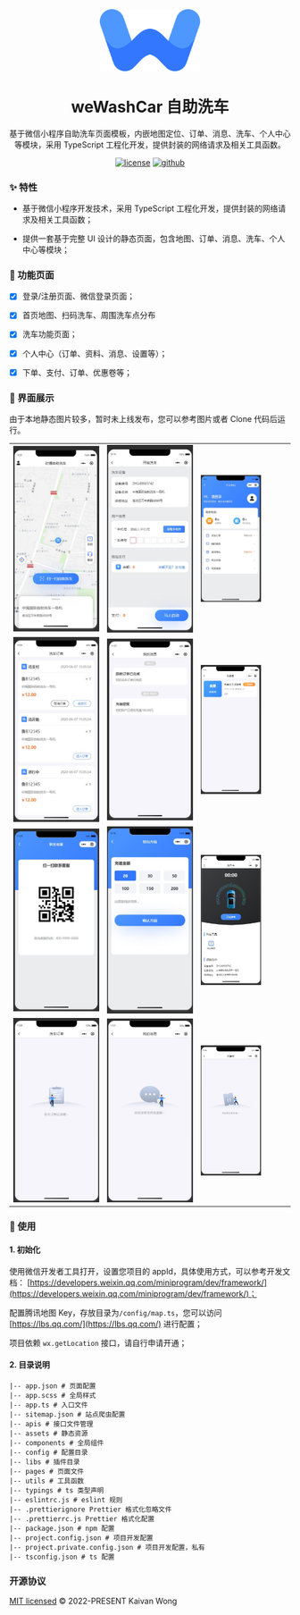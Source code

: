 <div align="center">
  <a href="https://github.com/kaivanwong/we-wash-car" target="_blank">
    <img width="180" src="./assets/logo.svg"/>
  </a>
</div>

<div align="center">
  <h1>weWashCar 自助洗车</h1>
  <div>
  
  基于微信小程序自助洗车页面模板，内嵌地图定位、订单、消息、洗车、个人中心等模块，采用 TypeScript 工程化开发，提供封装的网络请求及相关工具函数。

[![license](https://img.shields.io/github/license/kaivanwong/we-wash-car)](./LICENSE)
[![github](https://img.shields.io/github/package-json/v/kaivanwong/we-wash-car)](https://github.com/kaivanwong/we-wash-car)

  </div>
</div>

### ✨ 特性

- 基于微信小程序开发技术，采用 TypeScript 工程化开发，提供封装的网络请求及相关工具函数；

- 提供一套基于完整 UI 设计的静态页面，包含地图、订单、消息、洗车、个人中心等模块；

### 📌 功能页面

- [x] 登录/注册页面、微信登录页面；

- [x] 首页地图、扫码洗车、周围洗车点分布

- [x] 洗车功能页面；

- [x] 个人中心（订单、资料、消息、设置等）；

- [x] 下单、支付、订单、优惠卷等；

### 🌰 界面展示

由于本地静态图片较多，暂时未上线发布，您可以参考图片或者 Clone 代码后运行。

<table>
    <tr>
        <td style="width:33%"><img width="100%" src="./.readme/home.jpg"></td>
        <td style="width:33%"><img width="100%" src="./.readme/submit.jpg"></td>
        <td style="width:33%"><img width="70%" src="./.readme/mine.jpg"></td>
    </tr>
    <tr>
        <td style="width:33%"><img width="100%" src="./.readme/order.jpg"></td>
        <td style="width:33%"><img width="100%" src="./.readme/message.jpg"></td>
        <td style="width:33%"><img width="70%" src="./.readme/discount.jpg"></td>
    </tr>
    <tr>
        <td style="width:33%"><img width="100%" src="./.readme/service.jpg"></td>
        <td style="width:33%"><img width="100%" src="./.readme/pay.jpg"></td>
        <td style="width:33%"><img width="70%" src="./.readme/wash.jpg"></td>
    </tr>
    <tr>
        <td style="width:33%"><img width="100%" src="./.readme/no-order.jpg"></td>
        <td style="width:33%"><img width="100%" src="./.readme/no-message.jpg"></td>
        <td style="width:33%"><img width="70%" src="./.readme/no-discount.jpg"></td>
    </tr>
</table>

### 🌈 使用

#### 1. 初始化

使用微信开发者工具打开，设置您项目的 appId，具体使用方式，可以参考开发文档： [https://developers.weixin.qq.com/miniprogram/dev/framework/](https://developers.weixin.qq.com/miniprogram/dev/framework/)；

配置腾讯地图 Key，存放目录为`/config/map.ts`，您可以访问 [https://lbs.qq.com/](https://lbs.qq.com/) 进行配置；

项目依赖 `wx.getLocation` 接口，请自行申请开通；

#### 2. 目录说明

```
|-- app.json # 页面配置
|-- app.scss # 全局样式
|-- app.ts # 入口文件
|-- sitemap.json # 站点爬虫配置
|-- apis # 接口文件管理
|-- assets # 静态资源
|-- components # 全局组件
|-- config # 配置目录
|-- libs # 插件目录
|-- pages # 页面文件
|-- utils # 工具函数
|-- typings # ts 类型声明
|-- eslintrc.js # eslint 规则
|-- .prettierignore Prettier 格式化忽略文件
|-- .prettierrc.js Prettier 格式化配置
|-- package.json # npm 配置
|-- project.config.json # 项目开发配置
|-- project.private.config.json # 项目开发配置，私有
|-- tsconfig.json # ts 配置
```

### 开源协议

[MIT licensed](./LICENSE) © 2022-PRESENT Kaivan Wong
